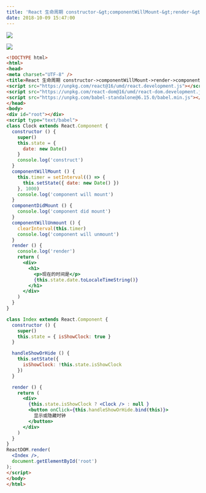 ```yaml
---
title: 'React 生命周期 constructor-&gt;componentWillMount-&gt;render-&gt;componentDidMount-&gt;componentWillUnmount'
date: 2018-10-09 15:47:00
---   
```

![](https://img-blog.csdn.net/20181012141146891?watermark/2/text/aHR0cHM6Ly9ibG9nLmNzZG4ubmV0L3h1dG9uZ2Jhbw/font/5a6L5L2T/fontsize/400/fill/I0JBQkFCMA/dissolve/70)

![](https://img-blog.csdn.net/20181009154602417?watermark/2/text/aHR0cHM6Ly9ibG9nLmNzZG4ubmV0L3h1dG9uZ2Jhbw/font/5a6L5L2T/fontsize/400/fill/I0JBQkFCMA/dissolve/70)

```html
<!DOCTYPE html>
<html>
<head>
<meta charset="UTF-8" />
<title>React 生命周期 constructor->componentWillMount->render->componentDidMount->componentWillUnmount</title>
<script src="https://unpkg.com/react@16/umd/react.development.js"></script>
<script src="https://unpkg.com/react-dom@16/umd/react-dom.development.js"></script>
<script src="https://unpkg.com/babel-standalone@6.15.0/babel.min.js"></script>
</head>
<body>
<div id="root"></div>
<script type="text/babel">
class Clock extends React.Component {
  constructor () {
    super()
    this.state = {
      date: new Date()
    }
    console.log('construct')
  }
  componentWillMount () {
    this.timer = setInterval(() => {
      this.setState({ date: new Date() })
    }, 1000)
    console.log('component will mount')
  }
  componentDidMount () {
    console.log('component did mount')
  }  
  componentWillUnmount () {
    clearInterval(this.timer)
    console.log('component will unmount')
  }
  render () {
    console.log('render')
    return (
      <div>
        <h1>
          <p>现在的时间是</p>
          {this.state.date.toLocaleTimeString()}
        </h1>
      </div>
    )
  }  
}

class Index extends React.Component {
  constructor () {
    super()
    this.state = { isShowClock: true }
  }

  handleShowOrHide () {
    this.setState({
      isShowClock: !this.state.isShowClock
    })
  }

  render () {
    return (
      <div>
        {this.state.isShowClock ? <Clock /> : null }
        <button onClick={this.handleShowOrHide.bind(this)}>
          显示或隐藏时钟
        </button>
      </div>
    )
  }
}
ReactDOM.render(
  <Index />,
  document.getElementById('root')
);
</script>
</body>
</html>
```